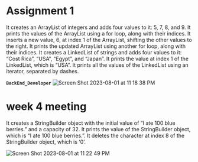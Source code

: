 #  Assignment 1 

It creates an ArrayList of integers and adds four values to it: 5, 7, 8, and 9.
It prints the values of the ArrayList using a for loop, along with their indices.
It inserts a new value, 6, at index 1 of the ArrayList, shifting the other values to the right.
It prints the updated ArrayList using another for loop, along with their indices.
It creates a LinkedList of strings and adds four values to it: “Cost Rica”, “USA”, “Egypt”, and “Japan”.
It prints the value at index 1 of the LinkedList, which is “USA”.
It prints all the values of the LinkedList using an iterator, separated by dashes.

**`BackEnd_Developer`**
![Screen Shot 2023-08-01 at 11 18 38 PM](https://github.com/White-OvO/WeekCOLLECTIONS/assets/120700219/c0006869-f1d4-402f-aad3-0a86357924e7)



# week 4 meeting 

It creates a StringBuilder object with the initial value of “I ate 100 blue berries.” and a capacity of 32.
It prints the value of the StringBuilder object, which is “I ate 100 blue berries.”.
It deletes the character at index 8 of the StringBuilder object, which is ‘0’.


![Screen Shot 2023-08-01 at 11 22 49 PM](https://github.com/White-OvO/WeekCOLLECTIONS/assets/120700219/7004d9c1-bfc5-456a-96ab-25307275c3d8)




